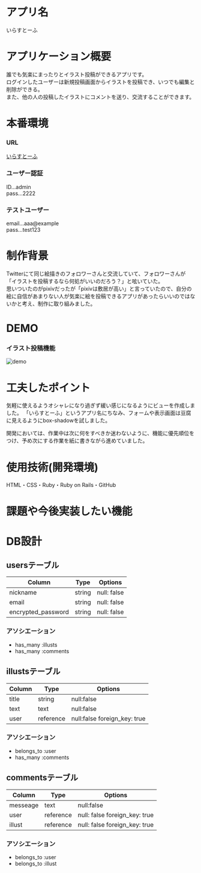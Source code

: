 # アプリ名
いらすとーふ

# アプリケーション概要
 誰でも気楽にまったりとイラスト投稿ができるアプリです。  
 ログインしたユーザーは新規投稿画面からイラストを投稿でき、いつでも編集と削除ができる。  
 また、他の人の投稿したイラストにコメントを送り、交流することができます。

# 本番環境
### URL  
[いらすとーふ](https://illustofu.herokuapp.com/ "トップページ")
### ユーザー認証
ID...admin  
pass...2222
### テストユーザー
email...aaa@example  
pass...test123

# 制作背景
Twitterにて同じ絵描きのフォロワーさんと交流していて、フォロワーさんが「イラストを投稿するなら何処がいいのだろう？」と呟いていた。  
思いついたのがpixivだったが「pixivは敷居が高い」と言っていたので、自分の絵に自信があまりない人が気楽に絵を投稿できるアプリがあったらいいのではないかと考え、制作に取り組みました。
# DEMO
### イラスト投稿機能
![demo](https://gyazo.com/a58ce2a7a889f4039af2d3785a20ea4b/raw)

# 工夫したポイント
気軽に使えるようオシャレになり過ぎず緩い感じになるようにビューを作成しました。  「いらすとーふ」というアプリ名にちなみ、フォームや表示画面は豆腐に見えるようにbox-shadowを試しました。

開発においては、作業中は次に何をすべきか迷わないように、機能に優先順位をつけ、予め次にする作業を紙に書きながら進めていました。

# 使用技術(開発環境)
HTML・CSS・Ruby・Ruby on Rails・GitHub

# 課題や今後実装したい機能


# DB設計
## usersテーブル
|   Column   |  Type  | Options   |
| ---------- | ------ | --------- |
| nickname | string | null: false |
| email | string | null: false |
| encrypted_password | string | null: false |

### アソシエーション
- has_many :illusts
- has_many :comments

## illustsテーブル
|   Column   |  Type  | Options   |
| -----------| -------| ----------|
| title | string | null:false|
| text | text | null:false|
| user | reference | null:false foreign_key: true|

### アソシエーション
- belongs_to :user
- has_many :comments

## commentsテーブル
|  Column  | Type  | Options |
| ---------| ----- | ------- |
| messeage | text| null:false |
| user | reference | null: false foreign_key: true |
| illust | reference | null: false foreign_key: true |

### アソシエーション
- belongs_to :user
- belongs_to :illust
